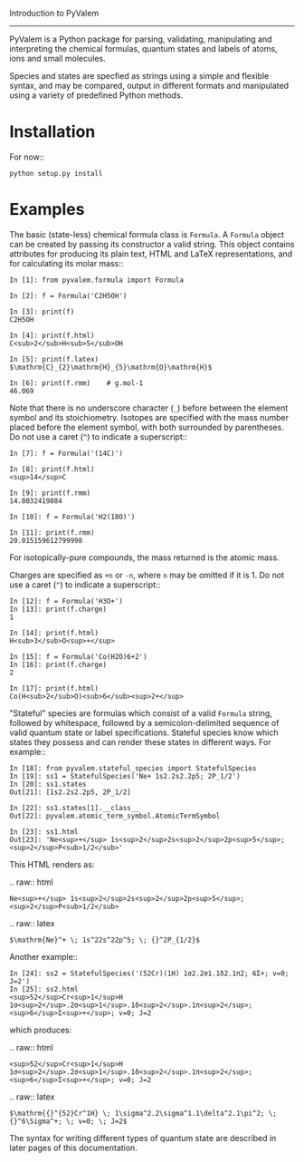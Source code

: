Introduction to PyValem
***********************

PyValem is a Python package for parsing, validating, manipulating and
interpreting the chemical formulas, quantum states and labels of atoms, ions
and small molecules.

Species and states are specfied as strings using a simple and flexible syntax,
and may be compared, output in different formats and manipulated using a
variety of predefined Python methods.

Installation
============

For now::

    python setup.py install


Examples
========

The basic (state-less) chemical formula class is ``Formula``. A ``Formula`` object
can be created by passing its constructor a valid string. This object contains
attributes for producing its plain text, HTML and LaTeX representations, and
for calculating its molar mass::

    In [1]: from pyvalem.formula import Formula

    In [2]: f = Formula('C2H5OH')

    In [3]: print(f)
    C2H5OH

    In [4]: print(f.html)
    C<sub>2</sub>H<sub>5</sub>OH

    In [5]: print(f.latex)
    $\mathrm{C}_{2}\mathrm{H}_{5}\mathrm{O}\mathrm{H}$

    In [6]: print(f.rmm)    # g.mol-1
    46.069

Note that there is no underscore character (``_``) before between the element
symbol and its stoichiometry. Isotopes are specified with the mass number
placed before the element symbol, with both surrounded by parentheses. Do not
use a caret (``^``) to indicate a superscript::

    In [7]: f = Formula('(14C)')

    In [8]: print(f.html)
    <sup>14</sup>C

    In [9]: print(f.rmm)
    14.0032419884

    In [10]: f = Formula('H2(18O)')

    In [11]: print(f.rmm)
    20.015159612799998

For isotopically-pure compounds, the mass returned is the atomic mass.

Charges are specified as ``+n`` or ``-n``, where ``n`` may be omitted if it is 1.
Do not use a caret (``^``) to indicate a superscript::

    In [12]: f = Formula('H3O+')
    In [13]: print(f.charge)
    1

    In [14]: print(f.html)
    H<sub>3</sub>O<sup>+</sup>

    In [15]: f = Formula('Co(H2O)6+2')
    In [16]: print(f.charge)
    2

    In [17]: print(f.html)
    Co(H<sub>2</sub>O)<sub>6</sub><sup>2+</sup>

"Stateful" species are formulas which consist of a valid ``Formula`` string,
followed by whitespace, followed by a semicolon-delimited sequence of valid
quantum state or label specifications. Stateful species know which states they possess and can render these states in different ways. For example::

    In [18]: from pyvalem.stateful_species import StatefulSpecies
    In [19]: ss1 = StatefulSpecies('Ne+ 1s2.2s2.2p5; 2P_1/2')
    In [20]: ss1.states
    Out[21]: [1s2.2s2.2p5, 2P_1/2]

    In [22]: ss1.states[1].__class__
    Out[22]: pyvalem.atomic_term_symbol.AtomicTermSymbol

    In [23]: ss1.html
    Out[23]: 'Ne<sup>+</sup> 1s<sup>2</sup>2s<sup>2</sup>2p<sup>5</sup>; <sup>2</sup>P<sub>1/2</sub>'

This HTML renders as:

.. raw:: html

    Ne<sup>+</sup> 1s<sup>2</sup>2s<sup>2</sup>2p<sup>5</sup>; <sup>2</sup>P<sub>1/2</sub>

.. raw:: latex

    $\mathrm{Ne}^+ \; 1s^22s^22p^5; \; {}^2P_{1/2}$

Another example::

    In [24]: ss2 = StatefulSpecies('(52Cr)(1H) 1σ2.2σ1.1δ2.1π2; 6Σ+; v=0; J=2')
    In [25]: ss2.html
    <sup>52</sup>Cr<sup>1</sup>H 1σ<sup>2</sup>.2σ<sup>1</sup>.1δ<sup>2</sup>.1π<sup>2</sup>; <sup>6</sup>Σ<sup>+</sup>; v=0; J=2

which produces:

.. raw:: html

    <sup>52</sup>Cr<sup>1</sup>H 1σ<sup>2</sup>.2σ<sup>1</sup>.1δ<sup>2</sup>.1π<sup>2</sup>; <sup>6</sup>Σ<sup>+</sup>; v=0; J=2

.. raw:: latex

    $\mathrm{{}^{52}Cr^1H} \; 1\sigma^2.2\sigma^1.1\delta^2.1\pi^2; \; {}^6\Sigma^+; \; v=0; \; J=2$

The syntax for writing different types of quantum state are described in later pages of this documentation.

